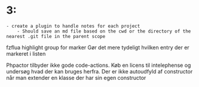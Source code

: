 # 3:
    - create a plugin to handle notes for each project
        - Should save an md file based on the cwd or the directory of the nearest .git file in the parent scope


fzflua highlight group for marker
    Gør det mere tydeligt hvilken entry der er markeret i listen


Phpactor tilbyder ikke gode code-actions. Køb en licens til intelephense og undersøg hvad der kan bruges herfra.
Der er ikke autoudfyld af constructor når man extender en klasse der har sin egen constructor
